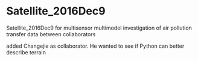 # Satellite_2016Dec9
Satellite_2016Dec9 for multisensor multimodel investigation of air pollution
transfer data between collaborators 

added Changejie as collaborator. 
He wanted to see if Python can better describe terrain
